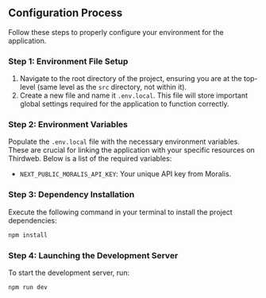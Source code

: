 ## Configuration Process

Follow these steps to properly configure your environment for the application.

### Step 1: Environment File Setup

1. Navigate to the root directory of the project, ensuring you are at the top-level (same level as the `src` directory, not within it).
2. Create a new file and name it `.env.local`. This file will store important global settings required for the application to function correctly.

### Step 2: Environment Variables

Populate the `.env.local` file with the necessary environment variables. These are crucial for linking the application with your specific resources on Thirdweb. Below is a list of the required variables:

-   `NEXT_PUBLIC_MORALIS_API_KEY`: Your unique API key from Moralis.

### Step 3: Dependency Installation

Execute the following command in your terminal to install the project dependencies:

```sh
npm install
```

### Step 4: Launching the Development Server

To start the development server, run:

```sh
npm run dev
```
